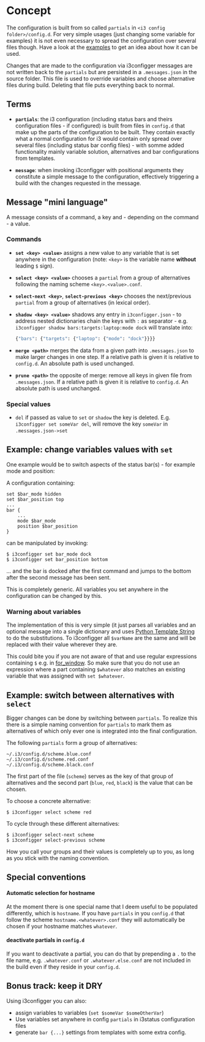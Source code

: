 # Concept

The configuration is built from so called `partials` in `<i3 config folder>/config.d`. For very simple usages (just changing some variable for examples) it is not even necessary to spread the configuration over several files though. Have a look at the [examples](https://github.com/obestwalter/i3configger/tree/master/examples) to get an idea about how it can be used.

Changes that are made to the configuration via i3configger messages are not written back to the `partials` but are persisted in a `.messages.json` in the source folder. This file is used to override variables and choose alternative files during build. Deleting that file puts everything back to normal.

## Terms

* **`partials`**: the i3 configuration (including status bars and theirs configuration files - if configured) is built from files in `config.d` that make up the parts of the configuration to be built. They contain exactly what a normal configuration for i3 would contain only spread over several files (including status bar config files) - with somme added functionality mainly variable solution, alternatives and bar configurations from templates.

* **`message`**: when invoking i3configger with positional arguments they constitute a simple message to the configuration, effectively triggering a build with the changes requested in the message.

## Message "mini language"

A message consists of a command, a  key and - depending on the command - a value.

### Commands

* **`set <key> <value>`** assigns a new value to any variable that is set anywhere in the configuration (note: `<key>` is the variable name **without** leading `$` sign).

* **`select <key> <value>`** chooses a `partial` from a group of alternatives following the naming scheme `<key>.<value>.conf`.

* **`select-next <key>`**, **`select-previous <key>`** chooses the next/previous `partial` from a group of alternatives (in lexical order).

* **`shadow <key> <value>`** shadows any entry in `i3configger.json` - to address nested dictionaries chain the keys with `:` as separator - e.g. `i3configger shadow bars:targets:laptop:mode dock` will translate into:
    ```python
    {"bars": {"targets": {"laptop": {"mode": "dock"}}}}
    ```

* **`merge <path>`** merges the data from a given path into `.messages.json` to make larger changes in one step. If a relative path is given it is relative to `config.d`. An absolute path is used unchanged.

* **`prune <path>`** the opposite of merge: remove all keys in given file from `.messages.json`. If a relative path is given it is relative to `config.d`. An absolute path is used unchanged.

### Special values

* `del` if passed as value to `set` or `shadow` the key is deleted. E.g. `i3configger set someVar del`, will remove the key `someVar` in `.messages.json->set`

## Example: change variables values with `set`

One example would be to switch aspects of the status bar(s) - for example mode and position:

A configuration containing:

```text
set $bar_mode hidden
set $bar_position top
...
bar {
    ...
    mode $bar_mode
    position $bar_position
}
```

can be manipulated by invoking:

```text
$ i3configger set bar_mode dock
$ i3configger set bar_position bottom
```

... and the bar is docked after the first command and jumps to the bottom after the second message has been sent.

This is completely generic. All variables you set anywhere in the configuration can be changed by this.

### Warning about variables

The implementation of this is very simple (it just parses all variables and an optional message into a single dictionary and uses [Python Template String](https://docs.python.org/2/library/string.html#template-strings) to do the substitutions. To i3configger all `$varName` are the same and will be replaced with their value wherever they are.

This could bite you if you are not aware of that and use regular expressions containing `$` e.g. in [for_window](https://i3wm.org/docs/userguide.html#for_window). So make sure that you do not use an expression where a part containing `$whatever` also matches an existing variable that was assigned with `set $whatever`.

## Example: switch between alternatives with `select`

Bigger changes can be done by switching between `partials`. To realize this there is a simple naming convention for `partials` to mark them as alternatives of which only ever one is integrated into the final configuration.

The following `partials` form a group of alternatives:

    ~/.i3/config.d/scheme.blue.conf
    ~/.i3/config.d/scheme.red.conf
    ~/.i3/config.d/scheme.black.conf

The first part of the file (`scheme`) serves as the key of that group of alternatives and the second part (`blue`, `red`, `black`) is the value that can be chosen.

To choose a concrete alternative:

```text
$ i3configger select scheme red
```

To cycle through these different alternatives:

```text
$ i3configger select-next scheme
$ i3configger select-previous scheme
```

How you call your groups and their values is completely up to you, as long as you stick with the naming convention.

## Special conventions

#### Automatic selection for hostname

At the moment there is one special name that I deem useful to be populated differently, which is `hostname`. If you have `partials` in you `config.d` that follow the scheme `hostname.<whatever>.conf` they will automatically be chosen if your hostname matches `whatever`.

#### deactivate partials in `config.d`

If you want to deactivate a partial, you can do that by prepending a `.` to the file name, e.g. `.whatever.conf` or `.whatever.else.conf` are not included in the build even if they reside in your `config.d`.

## Bonus track: keep it DRY

Using i3configger you can also:

* assign variables to variables (`set $someVar $someOtherVar`)
* Use variables set anywhere in config `partials` in i3status configuration files
* generate `bar {...}` settings from templates with some extra config.
